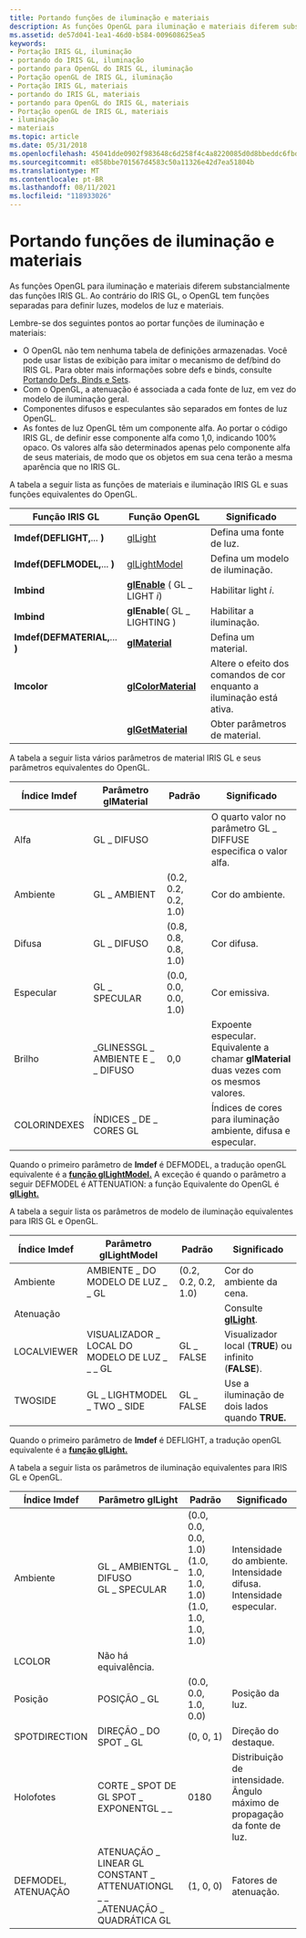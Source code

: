 ```yaml
---
title: Portando funções de iluminação e materiais
description: As funções OpenGL para iluminação e materiais diferem substancialmente das funções IRIS GL. Ao contrário do IRIS GL, o OpenGL tem funções separadas para definir luzes, modelos de luz e materiais.
ms.assetid: de57d041-1ea1-46d0-b584-009608625ea5
keywords:
- Portação IRIS GL, iluminação
- portando do IRIS GL, iluminação
- portando para OpenGL do IRIS GL, iluminação
- Portação openGL de IRIS GL, iluminação
- Portação IRIS GL, materiais
- portando do IRIS GL, materiais
- portando para OpenGL do IRIS GL, materiais
- Portação openGL de IRIS GL, materiais
- iluminação
- materiais
ms.topic: article
ms.date: 05/31/2018
ms.openlocfilehash: 45041dde0902f983648c6d258f4c4a8220085d0d8bbeddc6fbdbc970033a50ec
ms.sourcegitcommit: e858bbe701567d4583c50a11326e42d7ea51804b
ms.translationtype: MT
ms.contentlocale: pt-BR
ms.lasthandoff: 08/11/2021
ms.locfileid: "118933026"
---
```

# <a name="porting-lighting-and-materials-functions"></a>Portando funções de iluminação e materiais

As funções OpenGL para iluminação e materiais diferem substancialmente das funções IRIS GL. Ao contrário do IRIS GL, o OpenGL tem funções separadas para definir luzes, modelos de luz e materiais.

Lembre-se dos seguintes pontos ao portar funções de iluminação e materiais:

-   O OpenGL não tem nenhuma tabela de definições armazenadas. Você pode usar listas de exibição para imitar o mecanismo de def/bind do IRIS GL. Para obter mais informações sobre defs e binds, consulte [Portando Defs, Binds e Sets](porting-defs--binds--and-sets.md).
-   Com o OpenGL, a atenuação é associada a cada fonte de luz, em vez do modelo de iluminação geral.
-   Componentes difusos e especulantes são separados em fontes de luz OpenGL.
-   As fontes de luz OpenGL têm um componente alfa. Ao portar o código IRIS GL, de definir esse componente alfa como 1,0, indicando 100% opaco. Os valores alfa são determinados apenas pelo componente alfa de seus materiais, de modo que os objetos em sua cena terão a mesma aparência que no IRIS GL.

A tabela a seguir lista as funções de materiais e iluminação IRIS GL e suas funções equivalentes do OpenGL.



| Função IRIS GL                 | Função OpenGL                               | Significado                                                       |
|----------------------------------|-----------------------------------------------|---------------------------------------------------------------|
| **Imdef(DEFLIGHT,**... **)**    | [glLight](gllight-functions.md)              | Defina uma fonte de luz.                                        |
| **Imdef(DEFLMODEL,**... **)**   | [glLightModel](gllightmodel-functions.md)    | Defina um modelo de iluminação.                                      |
| **Imbind**                       | [**glEnable**](glenable.md) ( GL \_ LIGHT *i*) | Habilitar light *i*.                                             |
| **Imbind**                       | **glEnable**( GL \_ LIGHTING )                  | Habilitar a iluminação.                                              |
| **Imdef(DEFMATERIAL,**... **)** | [**glMaterial**](glmaterial-functions.md)    | Defina um material.                                            |
| **Imcolor**                      | [**glColorMaterial**](glcolormaterial.md)    | Altere o efeito dos comandos de cor enquanto a iluminação está ativa. |
|                                  | [**glGetMaterial**](glgetmaterial.md)        | Obter parâmetros de material.                                      |



 

A tabela a seguir lista vários parâmetros de material IRIS GL e seus parâmetros equivalentes do OpenGL.



| Índice Imdef  | Parâmetro glMaterial                              | Padrão              | Significado                                                                                       |
|--------------|---------------------------------------------------|----------------------|-----------------------------------------------------------------------------------------------|
| Alfa        | GL \_ DIFUSO                                       |                      | O quarto valor no parâmetro GL \_ DIFFUSE especifica o valor alfa.                      |
| Ambiente      | GL \_ AMBIENT                                       | (0.2, 0.2, 0.2, 1.0) | Cor do ambiente.                                                                                |
| Difusa      | GL \_ DIFUSO                                       | (0.8, 0.8, 0.8, 1.0) | Cor difusa.                                                                                |
| Especular     | GL \_ SPECULAR                                      | (0.0, 0.0, 0.0, 1.0) | Cor emissiva.                                                                               |
| Brilho    | \_GLINESSGL \_ AMBIENTE E \_ \_ DIFUSO<br/> | 0,0                  | Expoente especular. Equivalente a chamar **glMaterial** duas vezes com os mesmos valores.<br/> |
| COLORINDEXES | ÍNDICES \_ DE \_ CORES GL                                |                      | Índices de cores para iluminação ambiente, difusa e especular.                                    |



 

Quando o primeiro parâmetro de **Imdef** é DEFMODEL, a tradução openGL equivalente é a [**função glLightModel.**](gllightmodel-functions.md) A exceção é quando o parâmetro a seguir DEFMODEL é ATTENUATION: a função Equivalente do OpenGL é [**glLight.**](gllight-functions.md)

A tabela a seguir lista os parâmetros de modelo de iluminação equivalentes para IRIS GL e OpenGL.



| Índice Imdef | Parâmetro glLightModel          | Padrão              | Significado                                          |
|-------------|---------------------------------|----------------------|--------------------------------------------------|
| Ambiente     | AMBIENTE \_ DO MODELO DE LUZ \_ \_ GL       | (0.2, 0.2, 0.2, 1.0) | Cor do ambiente da cena.                          |
| Atenuação |                                 |                      | Consulte [**glLight**](gllight-functions.md).        |
| LOCALVIEWER | VISUALIZADOR \_ LOCAL DO MODELO DE LUZ \_ \_ \_ GL | GL \_ FALSE            | Visualizador local (**TRUE**) ou infinito (**FALSE**). |
| TWOSIDE     | GL \_ LIGHTMODEL \_ TWO \_ SIDE       | GL \_ FALSE            | Use a iluminação de dois lados quando **TRUE.**            |



 

Quando o primeiro parâmetro de **Imdef** é DEFLIGHT, a tradução openGL equivalente é a [**função glLight.**](gllight-functions.md)

A tabela a seguir lista os parâmetros de iluminação equivalentes para IRIS GL e OpenGL.



| Índice Imdef           | Parâmetro glLight                                                                                 | Padrão                                                                             | Significado                                                                        |
|-----------------------|---------------------------------------------------------------------------------------------------|-------------------------------------------------------------------------------------|--------------------------------------------------------------------------------|
| Ambiente               | GL \_ AMBIENTGL \_ DIFUSO<br/> GL \_ SPECULAR<br/>                                         | (0.0, 0.0, 0.0, 1.0) (1.0, 1.0, 1.0, 1.0)<br/> (1.0, 1.0, 1.0, 1.0)<br/> | Intensidade do ambiente. Intensidade difusa.<br/> Intensidade especular.<br/> |
| LCOLOR                | Não há equivalência.                                                                                    |                                                                                     |                                                                                |
| Posição              | POSIÇÃO \_ GL                                                                                      | (0.0, 0.0, 1.0, 0.0)                                                                | Posição da luz.                                                             |
| SPOTDIRECTION         | DIREÇÃO \_ DO SPOT \_ GL                                                                               | (0, 0, 1)                                                                           | Direção do destaque.                                                        |
| Holofotes             | CORTE \_ SPOT DE GL SPOT \_ EXPONENTGL \_ \_<br/>                                                     | 0180<br/>                                                                     | Distribuição de intensidade. Ângulo máximo de propagação da fonte de luz.<br/>        |
| DEFMODEL, ATENUAÇÃO | ATENUAÇÃO \_ LINEAR GL CONSTANT \_ ATTENUATIONGL \_ \_<br/> \_ATENUAÇÃO \_ QUADRÁTICA GL<br/> | (1, 0, 0)                                                                           | Fatores de atenuação.                                                           |



 

 

 





